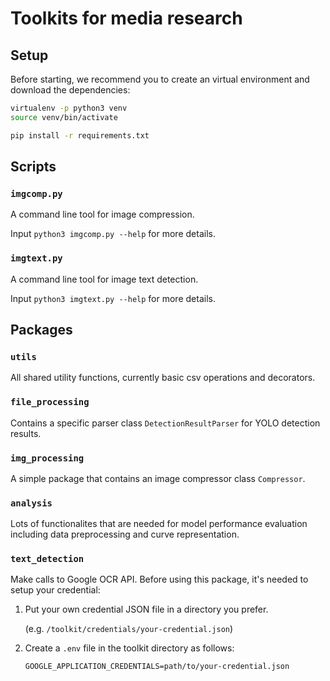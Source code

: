 # Toolkits for media research

## Setup

Before starting, we recommend you to create an virtual environment and download the dependencies:
```sh
virtualenv -p python3 venv
source venv/bin/activate

pip install -r requirements.txt
```

## Scripts

### `imgcomp.py`

A command line tool for image compression.

Input `python3 imgcomp.py --help` for more details.

### `imgtext.py`

A command line tool for image text detection.

Input `python3 imgtext.py --help` for more details.

## Packages

### `utils`

All shared utility functions, currently basic csv operations and decorators.

### `file_processing`

Contains a specific parser class `DetectionResultParser` for YOLO detection results.

### `img_processing`

A simple package that contains an image compressor class `Compressor`.

### `analysis`

Lots of functionalites that are needed for model performance evaluation including data preprocessing and curve representation.

### `text_detection`

Make calls to Google OCR API.
Before using this package, it's needed to setup your credential:

1. Put your own credential JSON file in a directory you prefer.

    (e.g. `/toolkit/credentials/your-credential.json`)

2. Create a `.env` file in the toolkit directory as follows:

    ```.env
    GOOGLE_APPLICATION_CREDENTIALS=path/to/your-credential.json
    ```
